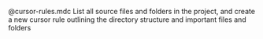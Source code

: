 @cursor-rules.mdc List all source files and folders in the project, and create a new cursor rule outlining the directory structure and important files and folders